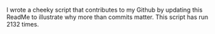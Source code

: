 I wrote a cheeky script that contributes to my Github by updating this ReadMe to illustrate why more than commits matter. This script has run 2132 times.